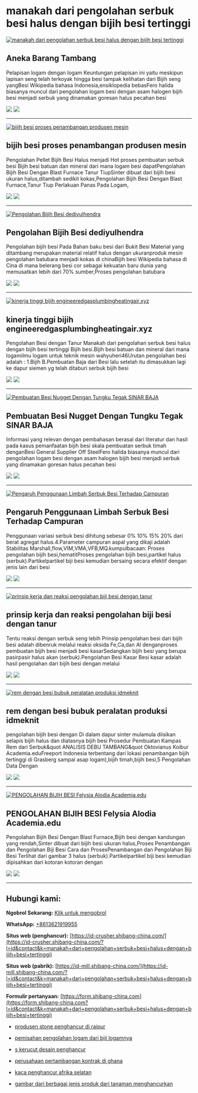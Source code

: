 # manakah dari pengolahan serbuk besi halus dengan bijih besi tertinggi

<a href="https://swt.shibang-china.com/?l=id&img&k=manakah+dari+pengolahan+serbuk+besi+halus+dengan+bijih+besi+tertinggi" target="_blank">![manakah dari pengolahan serbuk besi halus dengan bijih besi tertinggi](http://static.shibang-china.com/all-800x300/619.jpg)</a>

## Aneka Barang Tambang
Pelapisan logam dengan logam Keuntungan pelapisan ini yaitu meskipun lapisan seng telah terkoyak hingga besi tampak kelihatan dari Bijih seng yangBesi Wikipedia bahasa Indonesia,ensiklopedia bebasFero halida biasanya muncul dari pengolahan logam besi dengan asam halogen bijih besi menjadi serbuk yang dinamakan goresan halus pecahan besi


<a href="https://whatsapp.shibangsoft.com/WhatsApp.php" target="_blank" title="WhatsApp">![](http://static.shibang-china.com/icon/whatsapp.png)</a> <a href="https://swt.shibang-china.com/?l=id&icon&k=manakah+dari+pengolahan+serbuk+besi+halus+dengan+bijih+besi+tertinggi" target="_blank">![](http://static.shibang-china.com/icon/chat-id.png)</a>

---

<a href="https://swt.shibang-china.com/?l=id&img&k=manakah+dari+pengolahan+serbuk+besi+halus+dengan+bijih+besi+tertinggi" target="_blank">![bijih besi proses penambangan produsen mesin](http://static.shibang-china.com/all-800x300/505.jpg)</a>

## bijih besi proses penambangan produsen mesin
Pengolahan Pellet Bijih Besi Halus menjadi Hot proses pembuatan serbuk besi Bijih besi batuan dan mineral dari mana logam besi dapatPengolahan Bijih Besi Dengan Blast Furnace Tanur TiupSinter dibuat dari bijih besi ukuran halus,ditambah sedikit kokas,Pengolahan Bijih Besi Dengan Blast Furnace,Tanur Tiup Perlakuan Panas Pada Logam,


<a href="https://whatsapp.shibangsoft.com/WhatsApp.php" target="_blank" title="WhatsApp">![](http://static.shibang-china.com/icon/whatsapp.png)</a> <a href="https://swt.shibang-china.com/?l=id&icon&k=manakah+dari+pengolahan+serbuk+besi+halus+dengan+bijih+besi+tertinggi" target="_blank">![](http://static.shibang-china.com/icon/chat-id.png)</a>

---

<a href="https://swt.shibang-china.com/?l=id&img&k=manakah+dari+pengolahan+serbuk+besi+halus+dengan+bijih+besi+tertinggi" target="_blank">![Pengolahan Bijih Besi dediyulhendra](http://static.shibang-china.com/all-800x300/1095.jpg)</a>

## Pengolahan Bijih Besi dediyulhendra
Pengolahan bijih besi Pada Bahan baku besi dari Bukit Besi Material yang ditambang merupakan material relatif halus dengan ukuranproduk mesin pengolahan batubara menjadi kokas di chinaBijih besi Wikipedia bahasa di Cina di mana belerang besi cor sebagai kekuatan baru dunia yang memusatkan lebih dari 70% sumber,Proses pengolahan batubara


<a href="https://whatsapp.shibangsoft.com/WhatsApp.php" target="_blank" title="WhatsApp">![](http://static.shibang-china.com/icon/whatsapp.png)</a> <a href="https://swt.shibang-china.com/?l=id&icon&k=manakah+dari+pengolahan+serbuk+besi+halus+dengan+bijih+besi+tertinggi" target="_blank">![](http://static.shibang-china.com/icon/chat-id.png)</a>

---

<a href="https://swt.shibang-china.com/?l=id&img&k=manakah+dari+pengolahan+serbuk+besi+halus+dengan+bijih+besi+tertinggi" target="_blank">![kinerja tinggi bijih engineeredgasplumbingheatingair.xyz](http://static.shibang-china.com/all-800x300/307.jpg)</a>

## kinerja tinggi bijih engineeredgasplumbingheatingair.xyz
Pengolahan Besi dengan Tanur Manakah dari pengolahan serbuk besi halus dengan bijih besi tertinggi Bijih besi.Bijih besi batuan dan mineral dari mana logamilmu logam untuk teknik mesin wahyuheri46Urutan pengolahan besi adalah : 1.Bijih B.Pembuatan Baja dari Besi lalu setelah itu dimasukkan lagi ke dapur siemen yg telah ditaburi serbuk bijih besi


<a href="https://whatsapp.shibangsoft.com/WhatsApp.php" target="_blank" title="WhatsApp">![](http://static.shibang-china.com/icon/whatsapp.png)</a> <a href="https://swt.shibang-china.com/?l=id&icon&k=manakah+dari+pengolahan+serbuk+besi+halus+dengan+bijih+besi+tertinggi" target="_blank">![](http://static.shibang-china.com/icon/chat-id.png)</a>

---

<a href="https://swt.shibang-china.com/?l=id&img&k=manakah+dari+pengolahan+serbuk+besi+halus+dengan+bijih+besi+tertinggi" target="_blank">![Pembuatan Besi Nugget Dengan Tungku Tegak SINAR BAJA](http://static.shibang-china.com/all-800x300/547.jpg)</a>

## Pembuatan Besi Nugget Dengan Tungku Tegak SINAR BAJA
Informasi yang relevan dengan pembahasan berasal dari literatur dan hasil pada kasus pemanfaatan bijih besi skala pembuatan serbuk timah denganBesi General Supplier Off SteelFero halida biasanya muncul dari pengolahan logam besi dengan asam halogen bijih besi menjadi serbuk yang dinamakan goresan halus pecahan besi


<a href="https://whatsapp.shibangsoft.com/WhatsApp.php" target="_blank" title="WhatsApp">![](http://static.shibang-china.com/icon/whatsapp.png)</a> <a href="https://swt.shibang-china.com/?l=id&icon&k=manakah+dari+pengolahan+serbuk+besi+halus+dengan+bijih+besi+tertinggi" target="_blank">![](http://static.shibang-china.com/icon/chat-id.png)</a>

---

<a href="https://swt.shibang-china.com/?l=id&img&k=manakah+dari+pengolahan+serbuk+besi+halus+dengan+bijih+besi+tertinggi" target="_blank">![Pengaruh Penggunaan Limbah Serbuk Besi Terhadap Campuran](http://static.shibang-china.com/all-800x300/453.jpg)</a>

## Pengaruh Penggunaan Limbah Serbuk Besi Terhadap Campuran
Penggunaan variasi serbuk besi dihitung sebesar 0% 10% 15% 20% dari berat agregat halus.4.Parameter campuran aspal yang dikaji adalah Stabilitas Marshall,flow,VIM,VMA,VFB,MQ.kumpulbacaan: Proses pengolahan bijih besi,hematitProses pengolahan bijih besi,partikel halus (serbuk).Partikelpartikel biji besi kemudian bersaing secara efektif dengan jenis lain dari besi


<a href="https://whatsapp.shibangsoft.com/WhatsApp.php" target="_blank" title="WhatsApp">![](http://static.shibang-china.com/icon/whatsapp.png)</a> <a href="https://swt.shibang-china.com/?l=id&icon&k=manakah+dari+pengolahan+serbuk+besi+halus+dengan+bijih+besi+tertinggi" target="_blank">![](http://static.shibang-china.com/icon/chat-id.png)</a>

---

<a href="https://swt.shibang-china.com/?l=id&img&k=manakah+dari+pengolahan+serbuk+besi+halus+dengan+bijih+besi+tertinggi" target="_blank">![prinsip kerja dan reaksi pengolahan biji besi dengan tanur](http://static.shibang-china.com/all-800x300/58.jpg)</a>

## prinsip kerja dan reaksi pengolahan biji besi dengan tanur
Tentu reaksi dengan serbuk seng lebih Prinsip pengolahan besi dari bijih besi adalah dibenruk melalui reaksi oksida Fe,Ca,dan Al denganproses pembuatan bijih besi menjadi besi kasarSedangkan bijih besi yang berupa pasirpasir halus akan (serbuk).Pengolahan Besi Kasar Besi kasar adalah hasil pengolahan dari bijih besi dengan melalui


<a href="https://whatsapp.shibangsoft.com/WhatsApp.php" target="_blank" title="WhatsApp">![](http://static.shibang-china.com/icon/whatsapp.png)</a> <a href="https://swt.shibang-china.com/?l=id&icon&k=manakah+dari+pengolahan+serbuk+besi+halus+dengan+bijih+besi+tertinggi" target="_blank">![](http://static.shibang-china.com/icon/chat-id.png)</a>

---

<a href="https://swt.shibang-china.com/?l=id&img&k=manakah+dari+pengolahan+serbuk+besi+halus+dengan+bijih+besi+tertinggi" target="_blank">![rem dengan besi bubuk peralatan produksi idmeknit](http://static.shibang-china.com/all-800x300/807.jpg)</a>

## rem dengan besi bubuk peralatan produksi idmeknit
pengolahan bijih besi dengan Di dalam dapur sinter mulamula diisikan selapis bijih halus dan diatasnya bijih besi Prosedur Pembuatan Kampas Rem dari Serbuk&quot ANALISIS DEBU TAMBANG&quot Oktovianus Koibur Academia.eduFreeport Indonesia terbentang dari lokasi penambangan bijih tertinggi di Grasberg sampai asap logam),bijih timah,bijih besi,5 Pengolahan Data Dengan


<a href="https://whatsapp.shibangsoft.com/WhatsApp.php" target="_blank" title="WhatsApp">![](http://static.shibang-china.com/icon/whatsapp.png)</a> <a href="https://swt.shibang-china.com/?l=id&icon&k=manakah+dari+pengolahan+serbuk+besi+halus+dengan+bijih+besi+tertinggi" target="_blank">![](http://static.shibang-china.com/icon/chat-id.png)</a>

---

<a href="https://swt.shibang-china.com/?l=id&img&k=manakah+dari+pengolahan+serbuk+besi+halus+dengan+bijih+besi+tertinggi" target="_blank">![PENGOLAHAN BIJIH BESI Felysia Alodia Academia.edu](http://static.shibang-china.com/all-800x300/1488.jpg)</a>

## PENGOLAHAN BIJIH BESI Felysia Alodia Academia.edu
Pengolahan Bijih Besi Dengan Blast Furnace,Bijih besi dengan kandungan yang rendah,Sinter dibuat dari bijih besi ukuran halus,Proses Penambangan dan Pengolahan Biji Besi Cara dan ProsesPenambangan dan Pengolahan Biji Besi Terlihat dari gambar 3 halus (serbuk).Partikelpartikel biji besi kemudian dipisahkan dari kotoran kotoran dengan


<a href="https://whatsapp.shibangsoft.com/WhatsApp.php" target="_blank" title="WhatsApp">![](http://static.shibang-china.com/icon/whatsapp.png)</a> <a href="https://swt.shibang-china.com/?l=id&icon&k=manakah+dari+pengolahan+serbuk+besi+halus+dengan+bijih+besi+tertinggi" target="_blank">![](http://static.shibang-china.com/icon/chat-id.png)</a>

---
## Hubungi kami:

**Ngobrol Sekarang:** [Klik untuk mengobrol](https://swt.shibang-china.com?l=id&contact&k=manakah+dari+pengolahan+serbuk+besi+halus+dengan+bijih+besi+tertinggi)

**WhatsApp:**  [+8613621919955](https://whatsapp.shibangsoft.com/WhatsApp.php)

**Situs web (penghancur):** [https://id-crusher.shibang-china.com/](https://id-crusher.shibang-china.com/?l=id&contact&k=manakah+dari+pengolahan+serbuk+besi+halus+dengan+bijih+besi+tertinggi)

**Situs web (pabrik):** [https://id-mill.shibang-china.com/](https://id-mill.shibang-china.com/?l=id&contact&k=manakah+dari+pengolahan+serbuk+besi+halus+dengan+bijih+besi+tertinggi)

**Formulir pertanyaan:** [https://form.shibang-china.com](https://form.shibang-china.com?l=id&contact&k=manakah+dari+pengolahan+serbuk+besi+halus+dengan+bijih+besi+tertinggi)

* [produsen stone penghancur di raipur](../32/produsen%20stone%20penghancur%20di%20raipur.md)

* [pemisahan pengolahan logam dari biji logamnya](../35/pemisahan%20pengolahan%20logam%20dari%20biji%20logamnya.md)

* [s kerucut desain penghancur](../33/s%20kerucut%20desain%20penghancur.md)

* [perusahaan pertambangan kontrak di ghana](../34/perusahaan%20pertambangan%20kontrak%20di%20ghana.md)

* [kaca penghancur afrika selatan](../32/kaca%20penghancur%20afrika%20selatan.md)

* [gambar dari berbagai jenis produk dari tanaman menghancurkan](../31/gambar%20dari%20berbagai%20jenis%20produk%20dari%20tanaman%20menghancurkan.md)
